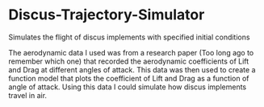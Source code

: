 # Discus-Trajectory-Simulator
Simulates the flight of discus implements with specified initial conditions

The aerodynamic data I used was from a research paper (Too long ago to remember which one) that recorded the aerodynamic coefficients of Lift and Drag at different angles of attack.
This data was then used to create a function model that plots the coefficient of Lift and Drag as a function of angle of attack. Using this data I could simulate how discus implements
travel in air.
